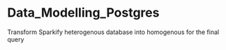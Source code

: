 # Data_Modelling_Postgres
Transform Sparkify heterogenous database into homogenous for the final query 
